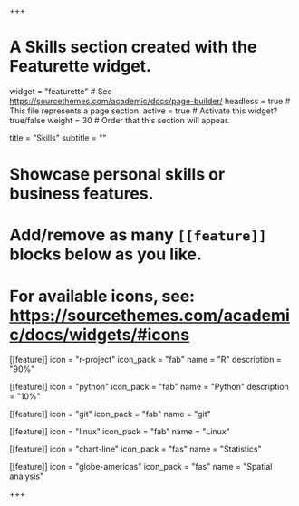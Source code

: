 +++
# A Skills section created with the Featurette widget.
widget = "featurette"  # See https://sourcethemes.com/academic/docs/page-builder/
headless = true  # This file represents a page section.
active = true  # Activate this widget? true/false
weight = 30  # Order that this section will appear.

title = "Skills"
subtitle = ""

# Showcase personal skills or business features.
#
# Add/remove as many `[[feature]]` blocks below as you like.
#
# For available icons, see: https://sourcethemes.com/academic/docs/widgets/#icons

[[feature]]
  icon = "r-project"
  icon_pack = "fab"
  name = "R"
  description = "90%"


[[feature]]
  icon = "python"
  icon_pack = "fab"
  name = "Python"
  description = "10%"


  [[feature]]
    icon = "git"
    icon_pack = "fab"
    name = "git"


[[feature]]
  icon = "linux"
  icon_pack = "fab"
  name = "Linux"


[[feature]]
  icon = "chart-line"
  icon_pack = "fas"
  name = "Statistics"


[[feature]]
  icon = "globe-americas"
  icon_pack = "fas"
  name = "Spatial analysis"




+++
